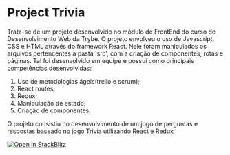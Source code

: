 <h1>Project Trivia</h1>
<p>Trata-se de um projeto desenvolvido no módulo de FrontEnd do curso de Desenvolvimento Web da Trybe. O projeto envolveu o uso de Javascript, CSS e HTML através do framework React. Nele foram manipulados os arquivos pertencentes a pasta 'src', com a criação de componentes, rotas e páginas. Tal foi desenvolvido em equipe e possui como principais competências desenvolvidas: </p>
<ol>
  <li>Uso de metodologias ágeis(trello e scrum);</li>
  <li>React routes;</li>
  <li>Redux;</li>
  <li>Manipulação de estado;</li>
  <li>Criação de componentes;</li>
</ol>
<p>O projeto consistiu no desenvolvimento de um jogo de perguntas e respostas baseado no jogo Trivia utilizando React e Redux</p>

[![Open in StackBlitz](https://developer.stackblitz.com/img/open_in_stackblitz.svg)](https://stackblitz.com/github/SamuelRocha91/trivia_game)
